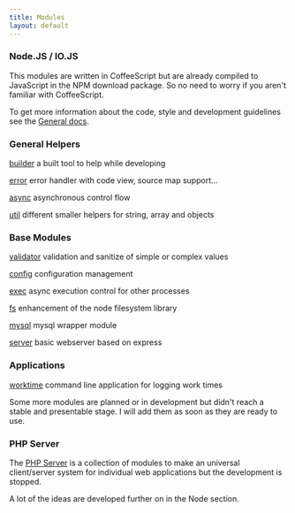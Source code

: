 ```yaml
---
title: Modules
layout: default
---
```


### Node.JS / IO.JS

This modules are written in CoffeeScript but are already compiled to JavaScript
in the NPM download package. So no need to worry if you aren't familiar with
CoffeeScript.

To get more information about the code, style and development guidelines see
the [General docs](http://alinex.github.io/node-alinex/).

<div class="row modules">
  <div class="col-md-4 col-sm-6 col-xs-12">

<h3>General Helpers</h3>
<p><a href="http://alinex.github.io/node-builder/">builder</a>
    a built tool to help while developing</p>
<p><a href="http://alinex.github.io/node-error/">error</a>
    error handler with code view, source map support...</p>
<p><a href="http://alinex.github.io/node-async/">async</a>
    asynchronous control flow</p>
<p><a href="http://alinex.github.io/node-util/">util</a>
    different smaller helpers for string, array and objects</p>

  </div>
  <div class="col-md-4 col-sm-6 col-xs-12">

<h3>Base Modules</h3>
<p><a href="http://alinex.github.io/node-validator/">validator</a>
    validation and sanitize of simple or complex values</p>
<p><a href="http://alinex.github.io/node-config/">config</a>
    configuration management</p>
<p><a href="http://alinex.github.io/node-exec/">exec</a>
    async execution control for other processes</p>
<p><a href="http://alinex.github.io/node-fs/">fs</a>
    enhancement of the node filesystem library</p>
<p><a href="http://alinex.github.io/node-mysql/">mysql</a>
    mysql wrapper module</p>
<p><a href="http://alinex.github.io/node-server/">server</a>
    basic webserver based on express</p>

  </div>
  <div class="col-md-4 col-sm-6 col-xs-12">

<h3>Applications</h3>

<p><a href="http://alinex.github.io/node-worktime/">worktime</a>
    command line application for logging work times</p>

  </div>
</div>

Some more modules are planned or in development but didn't reach a stable
and presentable stage. I will add them as soon as they are ready to use.

<!--

  <li><a href="http://alinex.github.io/node-monitor/">alinex-monitor</a>
    process and system monitoring tool
  <li><a href="http://alinex.github.io/node-monitor-sensor/">alinex-monitor-sensor</a>
    sensors for the monitoring
</ul>
<p>In the early development and not usable:
<ul>
</ul>

-->

### PHP Server

The [PHP Server](http://alinex.de/server/html/index.html) is a collection of
modules to make an universal client/server system for individual web applications
but the development is stopped.

A lot of the ideas are developed further on in the Node section.
